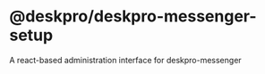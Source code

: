 @deskpro/deskpro-messenger-setup
=====================
A react-based administration interface for deskpro-messenger

